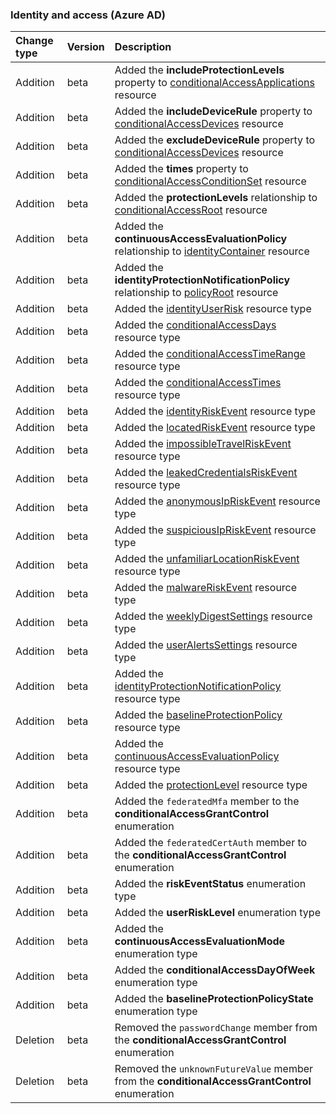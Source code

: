 ### Identity and access (Azure AD)

| **Change type** | **Version** | **Description** |
|:---|:---|:---|
|Addition|beta|Added the **includeProtectionLevels** property to [conditionalAccessApplications](/graph/api/resources/conditionalAccessApplications?view=graph-rest-beta) resource|
|Addition|beta|Added the **includeDeviceRule** property to [conditionalAccessDevices](/graph/api/resources/conditionalAccessDevices?view=graph-rest-beta) resource|
|Addition|beta|Added the **excludeDeviceRule** property to [conditionalAccessDevices](/graph/api/resources/conditionalAccessDevices?view=graph-rest-beta) resource|
|Addition|beta|Added the **times** property to [conditionalAccessConditionSet](/graph/api/resources/conditionalAccessConditionSet?view=graph-rest-beta) resource|
|Addition|beta|Added the **protectionLevels** relationship to [conditionalAccessRoot](/graph/api/resources/conditionalAccessRoot?view=graph-rest-beta) resource|
|Addition|beta|Added the **continuousAccessEvaluationPolicy** relationship to [identityContainer](/graph/api/resources/identityContainer?view=graph-rest-beta) resource|
|Addition|beta|Added the **identityProtectionNotificationPolicy** relationship to [policyRoot](/graph/api/resources/policyRoot?view=graph-rest-beta) resource|
|Addition|beta|Added the [identityUserRisk](/graph/api/resources/identityUserRisk?view=graph-rest-beta) resource type|
|Addition|beta|Added the [conditionalAccessDays](/graph/api/resources/conditionalAccessDays?view=graph-rest-beta) resource type|
|Addition|beta|Added the [conditionalAccessTimeRange](/graph/api/resources/conditionalAccessTimeRange?view=graph-rest-beta) resource type|
|Addition|beta|Added the [conditionalAccessTimes](/graph/api/resources/conditionalAccessTimes?view=graph-rest-beta) resource type|
|Addition|beta|Added the [identityRiskEvent](/graph/api/resources/identityRiskEvent?view=graph-rest-beta) resource type|
|Addition|beta|Added the [locatedRiskEvent](/graph/api/resources/locatedRiskEvent?view=graph-rest-beta) resource type|
|Addition|beta|Added the [impossibleTravelRiskEvent](/graph/api/resources/impossibleTravelRiskEvent?view=graph-rest-beta) resource type|
|Addition|beta|Added the [leakedCredentialsRiskEvent](/graph/api/resources/leakedCredentialsRiskEvent?view=graph-rest-beta) resource type|
|Addition|beta|Added the [anonymousIpRiskEvent](/graph/api/resources/anonymousIpRiskEvent?view=graph-rest-beta) resource type|
|Addition|beta|Added the [suspiciousIpRiskEvent](/graph/api/resources/suspiciousIpRiskEvent?view=graph-rest-beta) resource type|
|Addition|beta|Added the [unfamiliarLocationRiskEvent](/graph/api/resources/unfamiliarLocationRiskEvent?view=graph-rest-beta) resource type|
|Addition|beta|Added the [malwareRiskEvent](/graph/api/resources/malwareRiskEvent?view=graph-rest-beta) resource type|
|Addition|beta|Added the [weeklyDigestSettings](/graph/api/resources/weeklyDigestSettings?view=graph-rest-beta) resource type|
|Addition|beta|Added the [userAlertsSettings](/graph/api/resources/userAlertsSettings?view=graph-rest-beta) resource type|
|Addition|beta|Added the [identityProtectionNotificationPolicy](/graph/api/resources/identityProtectionNotificationPolicy?view=graph-rest-beta) resource type|
|Addition|beta|Added the [baselineProtectionPolicy](/graph/api/resources/baselineProtectionPolicy?view=graph-rest-beta) resource type|
|Addition|beta|Added the [continuousAccessEvaluationPolicy](/graph/api/resources/continuousAccessEvaluationPolicy?view=graph-rest-beta) resource type|
|Addition|beta|Added the [protectionLevel](/graph/api/resources/protectionLevel?view=graph-rest-beta) resource type|
|Addition|beta|Added the `federatedMfa` member to the **conditionalAccessGrantControl** enumeration|
|Addition|beta|Added the `federatedCertAuth` member to the **conditionalAccessGrantControl** enumeration|
|Addition|beta|Added the **riskEventStatus** enumeration type|
|Addition|beta|Added the **userRiskLevel** enumeration type|
|Addition|beta|Added the **continuousAccessEvaluationMode** enumeration type|
|Addition|beta|Added the **conditionalAccessDayOfWeek** enumeration type|
|Addition|beta|Added the **baselineProtectionPolicyState** enumeration type|
|Deletion|beta|Removed the `passwordChange` member from the **conditionalAccessGrantControl** enumeration|
|Deletion|beta|Removed the `unknownFutureValue` member from the **conditionalAccessGrantControl** enumeration|
